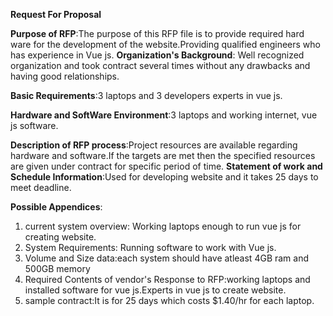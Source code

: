 **Request For Proposal**


**Purpose of RFP**:The purpose of this RFP file is to provide required hard ware for the development of the website.Providing qualified engineers who has experience in Vue js.
**Organization's Background**: Well recognized organization and took contract several times without any drawbacks and having good relationships.

**Basic Requirements**:3 laptops and 3 developers experts in vue js.

**Hardware and SoftWare Environment**:3 laptops and working internet, vue js software.

**Description of RFP process**:Project resources are available regarding hardware and software.If the targets are met then the specified resources are given under contract for specific period of time.
**Statement of work and Schedule Information**:Used for developing website and it takes 25 days to meet deadline.

**Possible Appendices**:
1. current system overview: Working laptops enough to run vue js for creating website.
2. System Requirements: Running software to work with Vue js.
3. Volume and Size data:each system should have atleast 4GB ram and 500GB memory
4. Required Contents of vendor's Response to RFP:working laptops and installed software for vue js.Experts in vue js to create website.
5. sample contract:It is for 25 days which costs $1.40/hr for each laptop.

